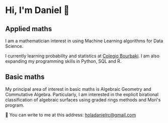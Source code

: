 # Hi, I'm Daniel 👋

## Applied maths 

I am a mathematician interest in using Machine Learning algorithms for Data Science. 

I currently learning probability and statistics at [Colegio Bourbaki](https://www.colegio-bourbaki.com/). I am also expanding my programming skills in Python, SQL and R. 

## Basic maths 

My principal area of interest in basic maths is Algebraic Geometry and Commutative Algebra. Particularly, I am interested in the explicit birational classification of algebraic surfaces using graded rings methods and Mori's program.

📧 You can write to me at this address: holadanielrc@gmail.com



<!--
**ElAleph25/ElAleph25** is a ✨ _special_ ✨ repository because its `README.md` (this file) appears on your GitHub profile.

Here are some ideas to get you started:

- 🔭 I’m currently working on ...
- 🌱 I’m currently learning ...
- 👯 I’m looking to collaborate on ...
- 🤔 I’m looking for help with ...
- 💬 Ask me about ...
- 📫 How to reach me: ...
- 😄 Pronouns: ...
- ⚡ Fun fact: ...
-->
